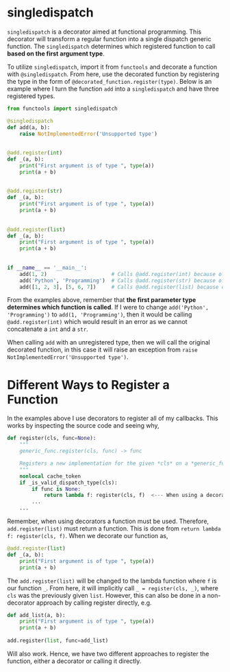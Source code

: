 
 # singledispatch
 
`singledispatch` is a decorator aimed at functional programming. This decorator will transform a regular function into a single dispatch generic function. The `singledispatch` determines which registered function to call **based on the first argument type**.

To utilize `singledispatch`, import it from `functools` and decorate a function with `@singledispatch`. From here, use the decorated function by registering the type in the form of `@decorated_function.register(type)`. Below is an example where I turn the function `add` into a `singledispatch` and have three registered types.

```python
from functools import singledispatch  

@singledispatch  
def add(a, b):  
    raise NotImplementedError('Unsupported type')  
  
  
@add.register(int)  
def _(a, b):  
    print("First argument is of type ", type(a))  
    print(a + b)  
  
  
@add.register(str)  
def _(a, b):  
    print("First argument is of type ", type(a))  
    print(a + b)  
  
  
@add.register(list)  
def _(a, b):  
    print("First argument is of type ", type(a))  
    print(a + b)  
  
  
if __name__ == '__main__':  
    add(1, 2)                     # Calls @add.register(int) because of 1
    add('Python', 'Programming')  # Calls @add.register(str) because of 'Python'
    add([1, 2, 3], [5, 6, 7])     # Calls @add.register(list) because of [1, 2, 3]
```

From the examples above, remember that **the first parameter type determines which function is called**. If I were to change `add('Python', 'Programming')` to `add(1, 'Programming')`, then it would be calling `@add.register(int)` which would result in an error as we cannot concatenate a `int` and a `str`.

When calling `add` with an unregistered type, then we will call the original decorated function, in this case it will raise an exception from `raise NotImplementedError('Unsupported type')`.

# Different Ways to Register a Function

In the examples above I use decorators to register all of my callbacks. This works by inspecting the source code and seeing why,

```python
def register(cls, func=None):  
    """
    generic_func.register(cls, func) -> func  

	Registers a new implementation for the given *cls* on a *generic_func*.  
	"""
	nonlocal cache_token  
    if _is_valid_dispatch_type(cls):  
        if func is None:  
            return lambda f: register(cls, f)  <--- When using a decorator, this will be returned
        ...
    ...
```

Remember, when using decorators a function must be used. Therefore, `add.register(list)` must return a function. This is done from `return lambda f: register(cls, f)`. When we decorate our function as,

```python
@add.register(list)  
def _(a, b):  
    print("First argument is of type ", type(a))  
    print(a + b)  
```

The `add.register(list)` will be changed to the lambda function where `f` is our function `_`. From here, it will implicitly call `_ = register(cls, _)`, where `cls` was the previously given `list`. However, this can also be done in a non-decorator approach by calling register directly, e.g.

```python
def add_list(a, b):  
    print("First argument is of type ", type(a))  
    print(a + b)  
  
add.register(list, func=add_list)
```

Will also work. Hence, we have two different approaches to register the function, either a decorator or calling it directly.
